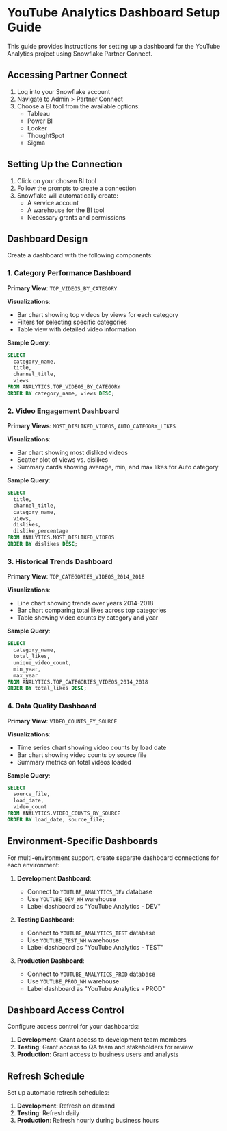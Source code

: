 # YouTube Analytics Dashboard Setup Guide

This guide provides instructions for setting up a dashboard for the YouTube Analytics project using Snowflake Partner Connect.

## Accessing Partner Connect

1. Log into your Snowflake account
2. Navigate to Admin > Partner Connect
3. Choose a BI tool from the available options:
   - Tableau
   - Power BI
   - Looker
   - ThoughtSpot
   - Sigma

## Setting Up the Connection

1. Click on your chosen BI tool
2. Follow the prompts to create a connection
3. Snowflake will automatically create:
   - A service account
   - A warehouse for the BI tool
   - Necessary grants and permissions

## Dashboard Design

Create a dashboard with the following components:

### 1. Category Performance Dashboard

**Primary View**: `TOP_VIDEOS_BY_CATEGORY`

**Visualizations**:
- Bar chart showing top videos by views for each category
- Filters for selecting specific categories
- Table view with detailed video information

**Sample Query**:
```sql
SELECT 
  category_name,
  title,
  channel_title,
  views
FROM ANALYTICS.TOP_VIDEOS_BY_CATEGORY
ORDER BY category_name, views DESC;
```

### 2. Video Engagement Dashboard

**Primary Views**: `MOST_DISLIKED_VIDEOS`, `AUTO_CATEGORY_LIKES`

**Visualizations**:
- Bar chart showing most disliked videos
- Scatter plot of views vs. dislikes
- Summary cards showing average, min, and max likes for Auto category

**Sample Query**:
```sql
SELECT 
  title,
  channel_title,
  category_name,
  views,
  dislikes,
  dislike_percentage
FROM ANALYTICS.MOST_DISLIKED_VIDEOS
ORDER BY dislikes DESC;
```

### 3. Historical Trends Dashboard

**Primary View**: `TOP_CATEGORIES_VIDEOS_2014_2018`

**Visualizations**:
- Line chart showing trends over years 2014-2018
- Bar chart comparing total likes across top categories
- Table showing video counts by category and year

**Sample Query**:
```sql
SELECT 
  category_name,
  total_likes,
  unique_video_count,
  min_year,
  max_year
FROM ANALYTICS.TOP_CATEGORIES_VIDEOS_2014_2018
ORDER BY total_likes DESC;
```

### 4. Data Quality Dashboard

**Primary View**: `VIDEO_COUNTS_BY_SOURCE`

**Visualizations**:
- Time series chart showing video counts by load date
- Bar chart showing video counts by source file
- Summary metrics on total videos loaded

**Sample Query**:
```sql
SELECT 
  source_file,
  load_date,
  video_count
FROM ANALYTICS.VIDEO_COUNTS_BY_SOURCE
ORDER BY load_date, source_file;
```

## Environment-Specific Dashboards

For multi-environment support, create separate dashboard connections for each environment:

1. **Development Dashboard**:
   - Connect to `YOUTUBE_ANALYTICS_DEV` database
   - Use `YOUTUBE_DEV_WH` warehouse
   - Label dashboard as "YouTube Analytics - DEV"

2. **Testing Dashboard**:
   - Connect to `YOUTUBE_ANALYTICS_TEST` database
   - Use `YOUTUBE_TEST_WH` warehouse
   - Label dashboard as "YouTube Analytics - TEST"

3. **Production Dashboard**:
   - Connect to `YOUTUBE_ANALYTICS_PROD` database
   - Use `YOUTUBE_PROD_WH` warehouse
   - Label dashboard as "YouTube Analytics - PROD"

## Dashboard Access Control

Configure access control for your dashboards:

1. **Development**: Grant access to development team members
2. **Testing**: Grant access to QA team and stakeholders for review
3. **Production**: Grant access to business users and analysts

## Refresh Schedule

Set up automatic refresh schedules:

1. **Development**: Refresh on demand
2. **Testing**: Refresh daily
3. **Production**: Refresh hourly during business hours

